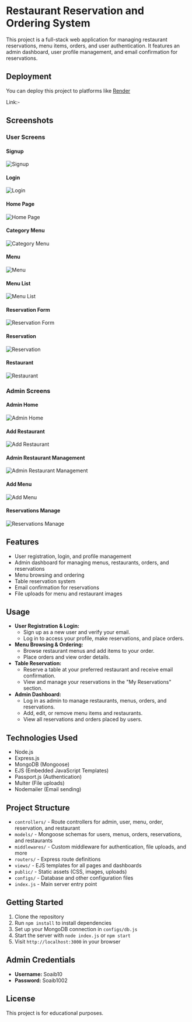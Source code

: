 # Restaurant Reservation and Ordering System

This project is a full-stack web application for managing restaurant reservations, menu items, orders, and user authentication. It features an admin dashboard, user profile management, and email confirmation for reservations.

## Deployment

You can deploy this project to platforms like  [Render](https://render.com/)

Link:- 

## Screenshots

### User Screens

#### Signup
![Signup](output/Signup.png)

#### Login
![Login](output/Login.png)

#### Home Page
![Home Page](output/homePage.png)

#### Category Menu
![Category Menu](output/categoryMenu.png)

#### Menu
![Menu](output/Menu.png)

#### Menu List
![Menu List](output/MenuList.png)

#### Reservation Form
![Reservation Form](output/ReservationForm.png)

#### Reservation
![Reservation](output/Reservation.png)

#### Restaurant
![Restaurant](output/Restaurant.png)

### Admin Screens

#### Admin Home
![Admin Home](output/AdminHome.png)

#### Add Restaurant
![Add Restaurant](output/AddRestaurant.png)

#### Admin Restaurant Management
![Admin Restaurant Management](output/AdminResto.png)

#### Add Menu
![Add Menu](output/AddMenu.png)

#### Reservations Manage
![Reservations Manage](output/ReservationsManage.png)

## Features

- User registration, login, and profile management
- Admin dashboard for managing menus, restaurants, orders, and reservations
- Menu browsing and ordering
- Table reservation system
- Email confirmation for reservations
- File uploads for menu and restaurant images

## Usage

- **User Registration & Login:**
	- Sign up as a new user and verify your email.
	- Log in to access your profile, make reservations, and place orders.
- **Menu Browsing & Ordering:**
	- Browse restaurant menus and add items to your order.
	- Place orders and view order details.
- **Table Reservation:**
	- Reserve a table at your preferred restaurant and receive email confirmation.
	- View and manage your reservations in the "My Reservations" section.
- **Admin Dashboard:**
	- Log in as admin to manage restaurants, menus, orders, and reservations.
	- Add, edit, or remove menu items and restaurants.
	- View all reservations and orders placed by users.


## Technologies Used
- Node.js
- Express.js
- MongoDB (Mongoose)
- EJS (Embedded JavaScript Templates)
- Passport.js (Authentication)
- Multer (File uploads)
- Nodemailer (Email sending)

## Project Structure
- `controllers/` - Route controllers for admin, user, menu, order, reservation, and restaurant
- `models/` - Mongoose schemas for users, menus, orders, reservations, and restaurants
- `middlewares/` - Custom middleware for authentication, file uploads, and more
- `routers/` - Express route definitions
- `views/` - EJS templates for all pages and dashboards
- `public/` - Static assets (CSS, images, uploads)
- `configs/` - Database and other configuration files
- `index.js` - Main server entry point

## Getting Started
1. Clone the repository
2. Run `npm install` to install dependencies
3. Set up your MongoDB connection in `configs/db.js`
4. Start the server with `node index.js` or `npm start`
5. Visit `http://localhost:3000` in your browser

## Admin Credentials
- **Username:** Soaib10
- **Password:** Soaib1002

## License
This project is for educational purposes.
